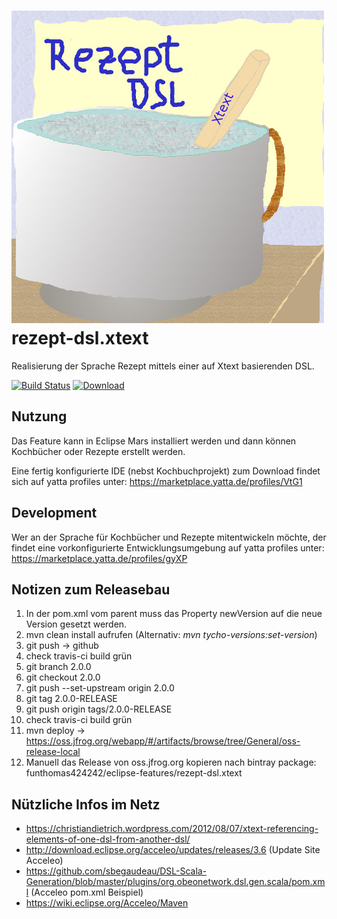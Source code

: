 # ![logo](com.github.funthomas424242.dsl.rezept.target/rezeptdsl-500x500.jpg "Rezept-DSL.Xtext") rezept-dsl.xtext
Realisierung der Sprache Rezept mittels einer auf Xtext basierenden DSL.

[![Build Status](https://travis-ci.org/FunThomas424242/rezept-dsl.xtext.svg?branch=master)](https://travis-ci.org/FunThomas424242/rezept-dsl.xtext)
 [![Download](https://api.bintray.com/packages/funthomas424242/eclipse-features/rezept-dsl.xtext/images/download.svg) ](https://bintray.com/funthomas424242/eclipse-features/rezept-dsl.xtext/_latestVersion)

## Nutzung
Das Feature kann in Eclipse Mars installiert werden und dann können Kochbücher oder Rezepte erstellt werden.

Eine fertig konfigurierte IDE (nebst Kochbuchprojekt) zum Download findet sich auf yatta profiles unter:
https://marketplace.yatta.de/profiles/VtG1


## Development

Wer an der Sprache für Kochbücher und Rezepte mitentwickeln möchte, der findet eine vorkonfigurierte
Entwicklungsumgebung auf yatta profiles unter:
https://marketplace.yatta.de/profiles/gyXP

## Notizen zum Releasebau

1. In der pom.xml vom parent muss das Property newVersion auf die neue Version gesetzt werden.
1. mvn clean install aufrufen (Alternativ: *mvn tycho-versions:set-version*)
1. git push -> github
1. check travis-ci build grün
1. git branch 2.0.0
1. git checkout 2.0.0
1. git push --set-upstream origin 2.0.0
1. git tag 2.0.0-RELEASE
1. git push origin tags/2.0.0-RELEASE
1. check travis-ci build grün
1. mvn deploy -> https://oss.jfrog.org/webapp/#/artifacts/browse/tree/General/oss-release-local
1. Manuell das Release von oss.jfrog.org kopieren nach bintray package: funthomas424242/eclipse-features/rezept-dsl.xtext

## Nützliche Infos im Netz

* https://christiandietrich.wordpress.com/2012/08/07/xtext-referencing-elements-of-one-dsl-from-another-dsl/
* http://download.eclipse.org/acceleo/updates/releases/3.6 (Update Site Acceleo)
* https://github.com/sbegaudeau/DSL-Scala-Generation/blob/master/plugins/org.obeonetwork.dsl.gen.scala/pom.xml (Acceleo pom.xml Beispiel)
* https://wiki.eclipse.org/Acceleo/Maven
